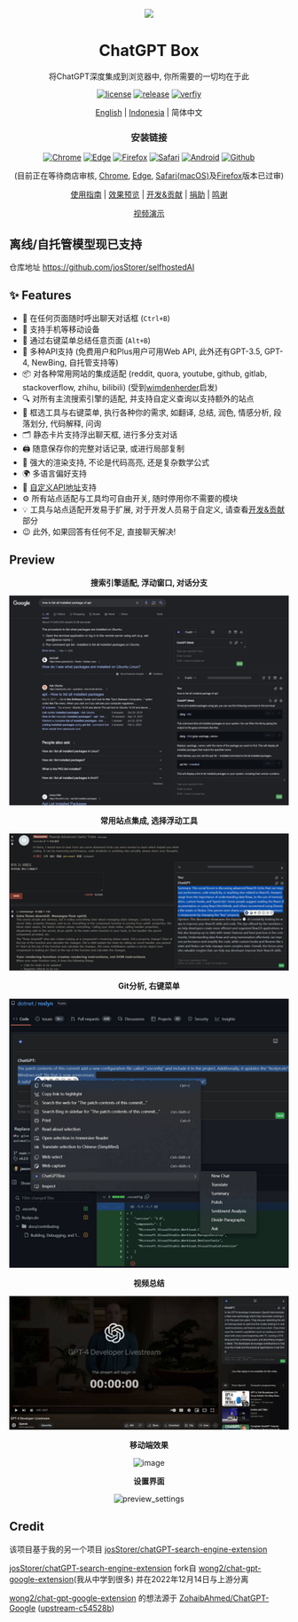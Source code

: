 <p align="center">
    <img src="./src/logo.png">
</p>

<h1 align="center">ChatGPT Box</h1>

<div align="center">

将ChatGPT深度集成到浏览器中, 你所需要的一切均在于此

[![license][license-image]][license-url]
[![release][release-image]][release-url]
[![verfiy][verify-image]][verify-url]

[English](README.md) | [Indonesia](README_IN.md) | 简体中文

### 安装链接

[![Chrome][Chrome-image]][Chrome-url]
[![Edge][Edge-image]][Edge-url]
[![Firefox][Firefox-image]][Firefox-url]
[![Safari][Safari-image]][Safari-url]
[![Android][Android-image]][Android-url]
[![Github][Github-image]][Github-url]

(目前正在等待商店审核, [Chrome][Chrome-url], [Edge][Edge-url], [Safari(macOS)][Safari-url]及[Firefox][Firefox-url]版本已过审)

[使用指南](https://github.com/josStorer/chatGPTBox/wiki/Guide) |
[效果预览](#Preview) |
[开发&贡献][dev-url] |
[捐助](https://www.buymeacoffee.com/josStorer) |
[鸣谢](#Credit)

[视频演示](https://www.bilibili.com/video/BV1524y1x7io)

[dev-url]: https://github.com/josStorer/chatGPTBox/wiki/Development&Contributing

[license-image]: http://img.shields.io/badge/license-MIT-blue.svg

[license-url]: https://github.com/josStorer/chatGPTBox/blob/master/LICENSE

[release-image]: https://img.shields.io/github/release/josStorer/chatGPTBox.svg

[release-url]: https://github.com/josStorer/chatGPTBox/releases/latest

[verify-image]: https://github.com/josStorer/chatGPTBox/workflows/verify-configs/badge.svg

[verify-url]: https://github.com/josStorer/chatGPTBox/actions/workflows/verify-configs.yml

[Chrome-image]: https://img.shields.io/badge/-Chrome-brightgreen?logo=google-chrome&logoColor=white

[Chrome-url]: https://chrome.google.com/webstore/detail/chatgptbox/eobbhoofkanlmddnplfhnmkfbnlhpbbo

[Edge-image]: https://img.shields.io/badge/-Edge-blue?logo=microsoft-edge&logoColor=white

[Edge-url]: https://microsoftedge.microsoft.com/addons/detail/fission-chatbox-best/enjmfilpkbbabhgeoadmdpjjpnahkogf

[Firefox-image]: https://img.shields.io/badge/-Firefox-orange?logo=firefox-browser&logoColor=white

[Firefox-url]: https://addons.mozilla.org/firefox/addon/chatgptbox/

[Safari-image]: https://img.shields.io/badge/-Safari-blue?logo=safari&logoColor=white

[Safari-url]: https://apps.apple.com/app/fission-chatbox/id6446611121

[Android-image]: https://img.shields.io/badge/-Android-brightgreen?logo=android&logoColor=white

[Android-url]: https://github.com/josStorer/chatGPTBox/wiki/Install#install-to-android

[Github-image]: https://img.shields.io/badge/-Github-black?logo=github&logoColor=white

[Github-url]: https://github.com/josStorer/chatGPTBox/wiki/Install

</div>

## 离线/自托管模型现已支持

  仓库地址 https://github.com/josStorer/selfhostedAI

## ✨ Features

- 🌈 在任何页面随时呼出聊天对话框 (`Ctrl+B`)
- 📱 支持手机等移动设备
- 📓 通过右键菜单总结任意页面 (`Alt+B`)
- 🔗 多种API支持 (免费用户和Plus用户可用Web API, 此外还有GPT-3.5, GPT-4, NewBing, 自托管支持等)
- 📦 对各种常用网站的集成适配 (reddit, quora, youtube, github, gitlab, stackoverflow, zhihu, bilibili) (受到[wimdenherder](https://github.com/wimdenherder)启发)
- 🔍 对所有主流搜索引擎的适配, 并支持自定义查询以支持额外的站点
- 🧰 框选工具与右键菜单, 执行各种你的需求, 如翻译, 总结, 润色, 情感分析, 段落划分, 代码解释, 问询
- 🗂️ 静态卡片支持浮出聊天框, 进行多分支对话
- 🖨️ 随意保存你的完整对话记录, 或进行局部复制
- 🎨 强大的渲染支持, 不论是代码高亮, 还是复杂数学公式
- 🌍 多语言偏好支持
- 📝 [自定义API地址](https://github.com/Ice-Hazymoon/openai-scf-proxy)支持
- ⚙️ 所有站点适配与工具均可自由开关, 随时停用你不需要的模块
- 💡 工具与站点适配开发易于扩展, 对于开发人员易于自定义, 请查看[开发&贡献][dev-url]部分
- 😉 此外, 如果回答有任何不足, 直接聊天解决!

## Preview

<div align="center">

**搜索引擎适配, 浮动窗口, 对话分支**

![preview_google_floatingwindow_conversationbranch](screenshots/preview_google_floatingwindow_conversationbranch.jpg)

**常用站点集成, 选择浮动工具**

![preview_reddit_selectiontools](screenshots/preview_reddit_selectiontools.jpg)

**Git分析, 右键菜单**

![preview_github_rightclickmenu](screenshots/preview_github_rightclickmenu.jpg)

**视频总结**

![preview_youtube](screenshots/preview_youtube.jpg)

**移动端效果**

![image](https://user-images.githubusercontent.com/13366013/225529110-9221c8ce-ad41-423e-b6ec-097981e74b66.png)

**设置界面**

![preview_settings](screenshots/preview_settings.jpg)

</div>

## Credit

该项目基于我的另一个项目 [josStorer/chatGPT-search-engine-extension](https://github.com/josStorer/chatGPT-search-engine-extension)

[josStorer/chatGPT-search-engine-extension](https://github.com/josStorer/chatGPT-search-engine-extension)
fork自 [wong2/chat-gpt-google-extension](https://github.com/wong2/chat-gpt-google-extension)(我从中学到很多)
并在2022年12月14日与上游分离

[wong2/chat-gpt-google-extension](https://github.com/wong2/chat-gpt-google-extension) 的想法源于
[ZohaibAhmed/ChatGPT-Google](https://github.com/ZohaibAhmed/ChatGPT-Google) ([upstream-c54528b](https://github.com/wong2/chatgpt-google-extension/commit/c54528b0e13058ab78bfb433c92603db017d1b6b))
